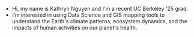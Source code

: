 -  Hi, my name is Kathryn Nguyen and I'm a recent UC Berkeley '25 grad.
-  I’m interested in using Data Science and GIS mapping tools to understand the Earth's climate patterns, ecosystem dynamics, and the impacts of human activities on our planet's health.

<!---
katnguyen143/katnguyen143 is a ✨ special ✨ repository because its `README.md` (this file) appears on your GitHub profile.
You can click the Preview link to take a look at your changes.
--->
